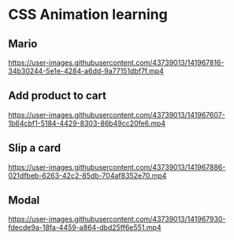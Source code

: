 # CSS Animation learning

## Mario

https://user-images.githubusercontent.com/43739013/141967816-34b30244-5e1e-4284-a6dd-9a77151dbf7f.mp4

## Add product to cart

https://user-images.githubusercontent.com/43739013/141967607-1b64cbf1-5184-4429-8303-86b49cc20fe6.mp4

## Slip a card

https://user-images.githubusercontent.com/43739013/141967886-021dfbeb-6263-42c2-85db-704af8352e70.mp4

## Modal

https://user-images.githubusercontent.com/43739013/141967930-fdecde9a-18fa-4459-a864-dbd25ff6e551.mp4

